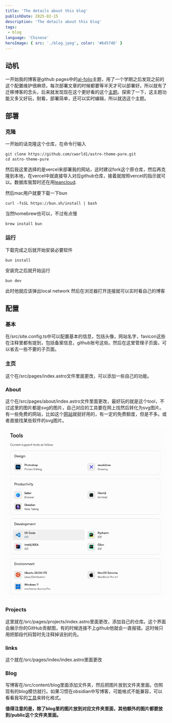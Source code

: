 ```yaml
---
title: 'The details about this blog'
publishDate: 2025-02-15
description: 'The details about this blog'
tags:
 - blog
language: 'Chinese'
heroImage: { src: './blog.jpeg', color: '#64574D' }
---
```

## 动机

一开始我的博客是github pages中的[al-folio](https://github.com/alshedivat/al-folio)主题，用了一个学期之后发现之前的这个配置维护很麻烦，每次部署文章的时候都要等半天才可以部署好。所以就有了迁移博客的念头，后来就发现现在这个更好看的这个[主题](https://github.com/cworld1/astro-theme-pure)。探索了一下，这主题功能又多又好玩，耐看，部署简单，还可以实时编辑，所以就选这个主题。

## 部署
### 克隆

一开始的话克隆这个仓库，在命令行输入

```shell
git clone https://github.com/cworld1/astro-theme-pure.git
cd astro-theme-pure
```

然后我这里选择的是vercel来部署我的网站，这时建议fork这个原仓库，然后再克隆到本地，在vercel中就直接导入对应github仓库，接着就按照vercel的指示就可以。数据库我暂时还在用[leancloud](https://console.leancloud.app/apps).

然后mac用户就要下载一下bun

```shell
curl -fsSL https://bun.sh/install | bash
```

当然homebrew也可以，不过有点慢

```shell
brew install bun
```



### 运行

下载完成之后就开始安装必要软件

```shell
bun install
```

安装完之后就开始运行

```shell
bun dev
```

此时他就应该弹出local network
然后在浏览器打开连接就可以实时看自己的博客

## 配置
### 基本
在/src/site.config.ts中可以配置基本的信息，包括头像，网站名字，favicon这些在注释里都有提到，包括备案信息，github账号这些。然后在这里管理子页面，可以省去一些不要的子页面。

### 主页
这个在/src/pages/index.astro文件里面更改，可以添加一些自己的功能。

### About
这个在/src/pages/about/index.astro文件里面更改，最好玩的就是这个tool，不过这里的图片都是svg的图片，自己对应的工具要在网上找然后转化为svg图片。有一些免费的网站，比如这个[网站](https://www.vectorizer.io)就挺好用的，有一定的免费额度，但是不多。或者直接找某些软件的svg图片。

![alt text](./截屏2025-02-15%2000.03.29.png)

### Projects
这里就在/src/pages/projects/index.astro里面更改，添加自己的仓库。这个界面会展示你的GitHub贡献图，有的时候连接不上github他就会一直报错。这时候只用把那段代码暂时先注释掉该别的先。

### links
这个就在/src/pages/index/index.astro里面更改

### Blog
写博客在/src/content/blog里面添加文件夹，然后把图片放到文件夹里面。仿照现有的blog模仿就行。如果习惯在obsidian中写博客，可能格式不能兼容，可以看看我写的[工具](https://github.com/laurie-hxf/obsidian-convert-format)来转化格式。


**值得注意的是，除了blog里的图片放到对应文件夹里面，其他额外的图片都要放到/public这个文件夹里面。**

